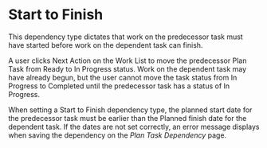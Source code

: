 # Start to Finish

This dependency type dictates that work on the predecessor task must
have started before work on the dependent task can finish.

A user clicks Next Action on the Work List to move the predecessor Plan
Task from Ready to In Progress status. Work on the dependent task may
have already begun, but the user cannot move the task status from In
Progress to Completed until the predecessor task has a status of In
Progress.

When setting a Start to Finish dependency type, the planned start date
for the predecessor task must be earlier than the Planned finish date
for the dependent task. If the dates are not set correctly, an error
message displays when saving the dependency on the *Plan Task
Dependency* page.
